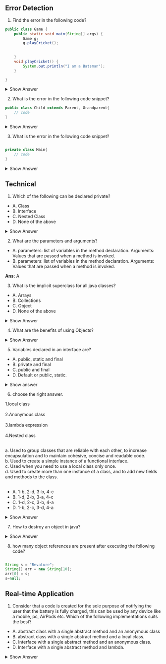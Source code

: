 ## Error Detection

1. Find the error in the following code?

``` java
public class Game {
	public static void main(String[] args) {
		Game g;
		g.playCricket();
		
		
	}
	void playCricket() {
		System.out.println("I am a Batsman");
	}

}

```

<details><summary>Show Answer</summary>

<b>Ans:</b> The above code creates a compile-time error, The object "g" is declared but not initialized, and It is not possible to use an object of a class without Initializing it.

</details>

2. What is the error in the following code snippet?

``` java
public class Child extends Parent, Grandparent{
	// code
}
```
<details><summary>Show Answer</summary>

<b>Ans:</b> compilation error is caused because a class can extend only one parent class.

</details>

3.  What is the error in the following code snippet?

``` java

private class Main{
	// code	
}

```

<details><summary>Show Answer</summary>

compilation error is caused because a class can be public, abstract and final but not private unless it's a nested class.

</details>






## Technical

1. Which of the following can be declared private?

- A. Class
- B. Interface
- C. Nested Class
- D. None of the above

<details><summary>Show Answer</summary>

<b>Ans:</b> C
	
<b>Explanation:</b> classes and interfces can not be declared private, nested classes can be declared private.

</details>

2. What are the parameters and arguments?

- A. parameters: list of variables in the method declaration.
     Arguments:  Values that are passed when a method is invoked.
- B. parameters: list of variables in the method declaration.
     Arguments:  Values that are passed when a method is invoked.
     
<b>Ans:</b> A </details>

3. What is the implicit superclass for all java classes?

- A. Arrays
- B. Collections
- C. Object
- D. None of the above

<details><summary>Show Answer</summary>

<b>Ans:</b> C
	
<b>Explanation:</b> The default constructor of any class calls the no-arg constructor of the superclass, So, java provides an implicit super class "Object" which has a default constructor.

</details>

4. What are the benefits of using Objects?

<details><summary>Show Answer</summary>
	
<b>Ans:</b>
	
- Modularity: the source code for every object can be maintained independently and once an object is created it can be easily propagated inside the system.
- Information hiding: since an object is used to implement methods, the internal working of the class can be hidden using an object.
- Code - reusability:  once an object is created, it can be reused anywhere in the program.
- Pluggability and debugging: if an existing object fails to satisfy the requirements of the developer or causes any abnormality in the code, it can be 
	  deleted.
	
</details>

5. Variables declared in an interface are?

- A. public, static and final
- B. private and final
- C. public and final
- D. Default or public, static.


<details> <summary>Show answer</summary>

<b>Ans:</b> A
	
<b>Explanation:</b>
	
- final: variables in an interface are accessed by many classes and its not ideal, if any of the classes appends the value of the variable. to avoid this
	 variables are declared final.
- public: interfaces are accessed by any class present in any package, so to support this all variables are declared public.
- static: interface itself can't be initialized, so objects of a class are used to access variables, but if a class is imcomplete, an object cant be created.
	   All variables are static so that they can be accessed without an object.
	

</details>

6. choose the right answer.

1.local class   <br>                               
2.Anonymous class  <br>                           
3.lambda expression <br>                          
4.Nested class <br>

<br>
a.  Used to group classes that are reliable with each other, to increase encapsulation and to maintain cohesive, concise and readable code.<br>
b. Used to create a simple instance of a functional interface.<br>
c. Used when you need to use a local class only once.<br>
d. Used to create more than one instance of a class, and to add new fields and methods to the class.<br>
<br>


- A. 1-b, 2-d, 3-b, 4-c
- B. 1-d, 2-b, 3-a, 4-c
- C. 1-d, 2-c, 3-b, 4-a
- D. 1-b, 2-c, 3-d, 4-a

<details>
	<summary>Show Answer</summary>
	<b>Ans:</b> C

</details>

7. How to destroy an object in java?

<details><summary>Show Answer</summary>

>  An object can not be directly destroid in java. by setting all the references to object as null, the object is eligible for garbage collection.

</details>

8. how many object references are present after executing the following code?

``` java

String s = "Revature";
String[] arr = new String[10];
arr[0] = s;
s=null;

```

## Real-time Application

1. Consider that a code is created for the sole purpose of notifying the user that the battery is fully charged, this can be used by any device like a mobile, pc, AirPods etc. Which of the following implementations suits the best?

- A. abstract class with a single abstract method and an anonymous class
- B. abstract class with a single abstract method and a local class.
- C. Interface with a single abstract method and an anonymous class.
- D. Interface with a single abstract method and lambda.

<details>
<summary>Show Answer</summary>
	
<b>Ans:</b> D
	
<b>Explanation:</b> a code with a single purpose translates to a class/ interface with a single method, functional interface is the best way to implement this scenario and lambda implementation in each device, makes the code concise, easily readable and maintainable.
	
</details>














